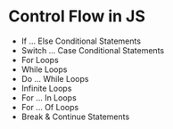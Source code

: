 # Control Flow in JS

* If ... Else Conditional Statements
* Switch ... Case Conditional Statements
* For Loops
* While Loops
* Do ... While Loops
* Infinite Loops
* For ... In Loops
* For ... Of Loops
* Break & Continue Statements

